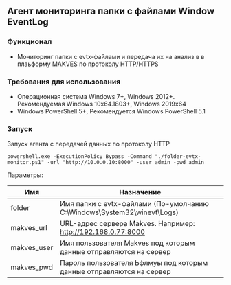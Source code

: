 ## Агент мониторинга папки с файлами Window EventLog

### Функционал 
+ Мониторинг папки с evtx-файлами и передача их на анализ в в плаьформу MAKVES по протоколу HTTP/HTTPS

### Требования для использования
+ Операционная система Windows 7+, Windows 2012+. Рекомендуемая Windows 10x64.1803+, Windows 2019x64
+ Windows PowerShell 5+, Рекомендуется Windows PowerShell 5.1

### Запуск

Запуск агента с передачей данных по протоколу HTTP
```
powershell.exe -ExecutionPolicy Bypass -Command "./folder-evtx-monitor.ps1" -url "http://10.0.0.10:8000" -user admin -pwd admin
```

Параметры:

| Имя         | Назначение                                                            |
|-------------|-----------------------------------------------------------------------|
| folder | Имя папки с evtx-файлами (По-умолчанию C:\Windows\System32\winevt\Logs)    |
| makves_url  | URL-адрес сервера Makves. Например: http://192.168.0.77:8000          |
| makves_user | Имя пользователя Makves под которым данные отправляются на сервер     |
| makves_pwd  | Пароль пользователя Ьфлмуы под которым данные отправляются на сервер  |

